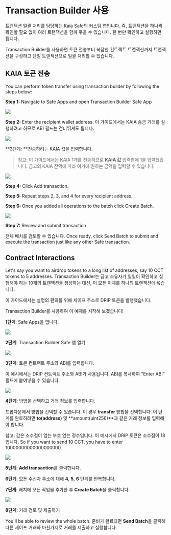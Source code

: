 # Transaction Builder 사용

트랜잭션 일괄 처리를 담당하는 Kaia Safe의 커스텀 앱입니다. 즉, 트랜잭션을 하나씩 확인할 필요 없이 여러 트랜잭션을 함께 묶을 수 있습니다. 한 번만 확인하고 실행하면 됩니다.

Transaction Builder를 사용하면 토큰 전송부터 복잡한 컨트랙트 트랜잭션까지 트랜잭션을 구성하고 단일 트랜잭션으로 일괄 처리할 수 있습니다.

## KAIA 토큰 전송 <a id="token-transfer"></a>

You can perform token transfer using transaction builder by following the steps below:

**Step 1:** Navigate to Safe Apps and open Transaction Builder Safe App

![](/img/build/tools/kaia-safe/ks-tx-builder.png)

**Step 2:** Enter the recipient wallet address. 이 가이드에서는 KAIA 송금 거래를 실행하려고 하므로 ABI 필드는 건너뛰셔도 됩니다.

![](/img/build/tools/kaia-safe/tx-builder-token-recipient-addr.png)

\*\*3단계: \*\*전송하려는 KAIA 값을 입력합니다.

> 참고: 이 가이드에서는 KAIA 1개를 전송하므로 **KAIA 값** 입력란에 1을 입력했습니다. 금고의 KAIA 잔액에 따라 여기에 원하는 금액을 입력할 수 있습니다.

![](/img/build/tools/kaia-safe/tx-builder-token-trf-value.png)

**Step 4:** Click Add transaction.

**Step 5:** Repeat steps 2, 3, and 4 for every recipient address.

**Step 6:** Once you added all operations to the batch click Create Batch.

![](/img/build/tools/kaia-safe/token-trf-tx-builder.gif)

**Step 7:** Review and submit transaction

전체 배치를 검토할 수 있습니다. Once ready, click Send Batch to submit and execute the transaction just like any other Safe transaction.

## Contract Interactions <a id="contract-interactions"></a>

Let's say you want to airdrop tokens to a long list of addresses, say 10 CCT tokens to 5 addresses. Transaction Builder는 금고 소유자가 일일이 확인하고 실행해야 하는 10개의 트랜잭션을 생성하는 대신, 이 모든 이체를 하나의 트랜잭션에 넣습니다.

이 가이드에서는 설명의 편의를 위해 세이프 주소로 DRIP 토큰을 발행했습니다.

Transaction Builder를 사용하여 이 예제를 시작해 보겠습니다!

**1단계**: Safe Apps을 엽니다.

![](/img/build/tools/kaia-safe/ks-tx-builder.png)

**2단계**: Transaction Builder Safe 앱 열기

![](/img/build/tools/kaia-safe/ks-use-tx-builder.png)

**3단계**: 토큰 컨트랙트 주소와 ABI를 입력합니다.

이 예시에서는 DRIP 컨트랙트 주소와 ABI가 사용됩니다. ABI를 복사하여 "Enter ABI" 필드에 붙여넣을 수 있습니다.

![](/img/build/tools/kaia-safe/kaia-safe-tx-builder-init.gif)

**4단계**: 방법을 선택하고 거래 정보를 입력합니다.

드롭다운에서 방법을 선택할 수 있습니다. 이 경우 **transfer** 방법을 선택합니다. 이 단계를 완료하려면 **to(address)** 및 \*\*amount(uint256)\*\*과 같은 거래 정보를 입력해야 합니다.

참고: 값은 소수점이 없는 부호 없는 정수입니다. 이 예시에서 DRIP 토큰은 소수점이 18입니다. So if you want to send 10 CCT, you have to enter 10000000000000000000.

![](/img/build/tools/kaia-safe/kaia-safe-tx-builder-details.gif)

**5단계**: **Add transaction**를 클릭합니다.

**6단계**: 모든 수신자 주소에 대해 **4**, **5**, **6** 단계를 반복합니다.

**7단계**: 배치에 모든 작업을 추가한 후 **Create Batch**을 클릭합니다.

![](/img/build/tools/kaia-safe/kaia-safe-tx-builder-batch.gif)

**8단계**: 거래 검토 및 제출하기

You'll be able to review the whole batch. 준비가 완료되면 **Send Batch**을 클릭해 다른 세이프 거래와 마찬가지로 거래를 제출하고 실행합니다.
